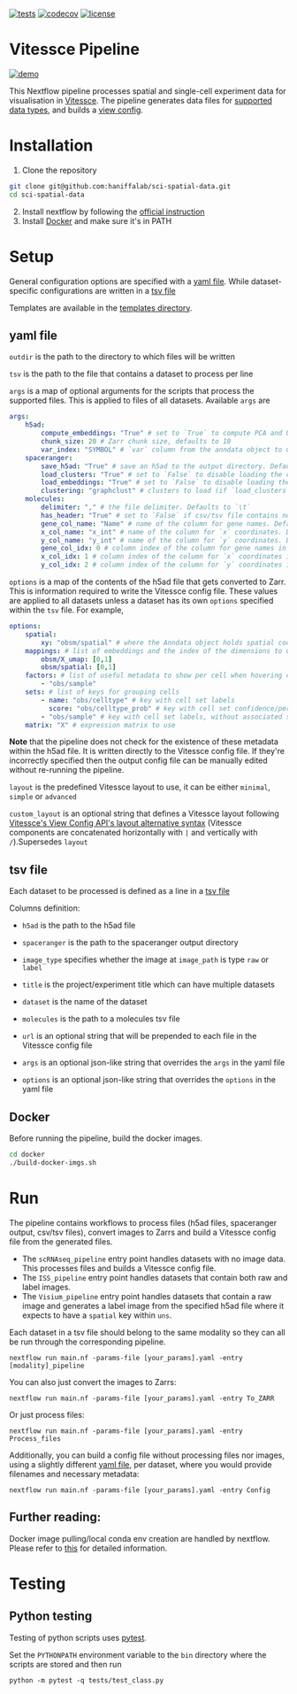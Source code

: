 [![tests](https://github.com/haniffalab/vitessce-pipeline/actions/workflows/tests-python.yml/badge.svg)](https://github.com/haniffalab/vitessce-pipeline/actions/workflows/tests-python.yml)
[![codecov](https://codecov.io/gh/haniffalab/vitessce-pipeline/branch/main/graph/badge.svg?token=7HQVFH08WJ)](https://codecov.io/gh/haniffalab/vitessce-pipeline/branch/main)
[![license](https://img.shields.io/badge/license-MIT-green)](LICENSE)

# Vitessce Pipeline

[![demo](https://img.shields.io/badge/demo-latest-blue)](DEMOS.md)

This Nextflow pipeline processes spatial and single-cell experiment data for visualisation in [Vitessce](http://github.com/hms-dbmi/vitessce/#readme). The pipeline generates data files for [supported data types](http://vitessce.io/docs/data-types-file-types/), and builds a [view config](http://vitessce.io/docs/view-config-json/).

# Installation

1. Clone the repository

```sh
git clone git@github.com:haniffalab/sci-spatial-data.git
cd sci-spatial-data
```

2. Install nextflow by following the [official instruction](https://www.nextflow.io/index.html#GetStarted)
3. Install [Docker](https://docs.docker.com/engine/install/) and make sure it's in PATH


# Setup

General configuration options are specified with a [yaml file](templates/visium_template.yaml). While dataset-specific configurations are written in a [tsv file](templates/visium_template.tsv)

Templates are available in the [templates directory](templates/).

## yaml file

`outdir` is the path to the directory to which files will be written

`tsv` is the path to the file that contains a dataset to process per line

`args` is a map of optional arguments for the scripts that process the supported files. This is applied to files of all datasets.
Available `args` are
```yaml
args:
    h5ad:
        compute_embeddings: "True" # set to `True` to compute PCA and UMAP if not already within the anndata object
        chunk_size: 20 # Zarr chunk size, defaults to 10
        var_index: "SYMBOL" # `var` column from the anndata object to use as the gene names in the webapp. This reindexes the `var` matrix
    spaceranger:
        save_h5ad: "True" # save an h5ad to the output directory. Defaults to `False`
        load_clusters: "True" # set to `False` to disable loading the clusters from the `analysis` directory
        load_embeddings: "True" # set to `False` to disable loading the embeddings (UMAP, tSNE and PCA) from the `analysis` directory
        clustering: "graphclust" # clusters to load (if `load_clusters` is set to `True`)
    molecules:
        delimiter: "," # the file delimiter. Defaults to `\t`
        has_header: "True" # set to `False` if csv/tsv file contains no header
        gene_col_name: "Name" # name of the column for gene names. Defaults to `Name`.
        x_col_name: "x_int" # name of the column for `x` coordinates. Defaults to `x_int`.
        y_col_name: "y_int" # name of the column for `y` coordinates. Defaults to `y_int`.
        gene_col_idx: 0 # column index of the column for gene names in case `has_header` is `False`.
        x_col_idx: 1 # column index of the column for `x` coordinates in case `has_header` is `False`.
        y_col_idx: 2 # column index of the column for `y` coordinates in case `has_header` is `False`.
```

`options` is a map of the contents of the h5ad file that gets converted to Zarr. This is information required to write the Vitessce config file. These values are applied to all datasets unless a dataset has its own `options` specified within the `tsv` file. For example,
```yaml
options:
    spatial:
        xy: "obsm/spatial" # where the Anndata object holds spatial coordinates
    mappings: # list of embeddings and the index of the dimensions to use in a scatterplot
        obsm/X_umap: [0,1]
        obsm/spatial: [0,1]
    factors: # list of useful metadata to show per cell when hovering over them in the visualization
        - "obs/sample"
    sets: # list of keys for grouping cells
        - name: "obs/celltype" # key with cell set labels
          score: "obs/celltype_prob" # key with cell set confidence/percentage scores (float values [0,1])
        - "obs/sample" # key with cell set labels, without associated scores
    matrix: "X" # expression matrix to use
```
**Note** that the pipeline does not check for the existence of these metadata within the h5ad file. It is written directly to the Vitessce config file. If they're incorrectly specified then the output config file can be manually edited without re-running the pipeline.

`layout` is the predefined Vitessce layout to use, it can be either `minimal`, `simple` or `advanced`

`custom_layout` is an optional string that defines a Vitessce layout following [Vitessce's View Config API's layout alternative syntax](https://vitessce.github.io/vitessce-python/api_config.html#vitessce.config.VitessceConfig.layout) (Vitessce components are concatenated horizontally with `|` and vertically with `/`).Supersedes `layout`


## tsv file

Each dataset to be processed is defined as a line in a [tsv file](templates/visium_template.tsv)

Columns definition:
- `h5ad` is the path to the h5ad file

- `spaceranger` is the path to the spaceranger output directory

- `image_type` specifies whether the image at `image_path` is type `raw` or `label`

- `title` is the project/experiment title which can have multiple datasets

- `dataset` is the name of the dataset

- `molecules` is the path to a molecules tsv file

- `url` is an optional string that will be prepended to each file in the Vitessce config file

- `args` is an optional json-like string that overrides the `args` in the yaml file

- `options` is an optional json-like string that overrides the `options` in the yaml file


## Docker

Before running the pipeline, build the docker images.

```sh
cd docker
./build-docker-imgs.sh
```

# Run

The pipeline contains workflows to process files (h5ad files, spaceranger output, csv/tsv files), convert images to Zarrs and build a Vitessce config file from the generated files.

- The `scRNAseq_pipeline` entry point handles datasets with no image data. This processes files and builds a Vitessce config file.
- The `ISS_pipeline` entry point handles datasets that contain both raw and label images.
- The `Visium_pipeline` entry point handles datasets that contain a raw image and generates a label image from the specified h5ad file where it expects to have a `spatial` key within `uns`.

Each dataset in a tsv file should belong to the same modality so they can all be run through the corresponding pipeline. 

```
nextflow run main.nf -params-file [your_params].yaml -entry [modality]_pipeline
```

You can also just convert the images to Zarrs:

```
nextflow run main.nf -params-file [your_params].yaml -entry To_ZARR
```

Or just process files:

```
nextflow run main.nf -params-file [your_params].yaml -entry Process_files
```

Additionally, you can build a config file without processing files nor images, using a slightly different [yaml file](templates/config_template.yaml), per dataset, where you would provide filenames and necessary metadata:

```
nextflow run main.nf -params-file [your_params].yaml -entry Config
```

## Further reading:

Docker image pulling/local conda env creation are handled by nextflow. Please refer to [this](https://www.nextflow.io/docs/latest/getstarted.html) for detailed information.


# Testing

## Python testing

Testing of python scripts uses [pytest](https://docs.pytest.org/en/7.1.x/).

Set the `PYTHONPATH` environment variable to the `bin` directory where the scripts are stored and then run
```
python -m pytest -q tests/test_class.py
```
